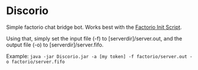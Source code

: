 # Discorio

Simple factorio chat bridge bot. Works best with the [Factorio Init Script](https://github.com/Bisa/factorio-init).

Using that, simply set the input file (-f) to [serverdir]/server.out, and the output file (-o) to [serverdir]/server.fifo.

Example: `java -jar Discorio.jar -a [my token] -f factorio/server.out -o factorio/server.fifo`